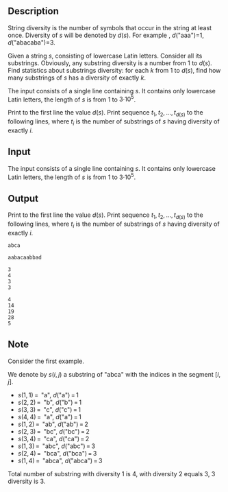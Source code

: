 ## Description

<div><p><span class="tex-font-style-it">String diversity</span> is the number of symbols that occur in the string at least once. Diversity of <span class="tex-span"><i>s</i></span> will be denoted by <span class="tex-span"><i>d</i>(<i>s</i>)</span>. For example , <span class="tex-span"><i>d</i></span>("<span class="tex-font-style-tt">aaa</span>")=1, <span class="tex-span"><i>d</i></span>("<span class="tex-font-style-tt">abacaba</span>")=3.</p><p>Given a string <span class="tex-span"><i>s</i></span>, consisting of lowercase Latin letters. Consider all its substrings. Obviously, any substring diversity is a number from 1 to <span class="tex-span"><i>d</i>(<i>s</i>)</span>. Find statistics about substrings diversity: for each <span class="tex-span"><i>k</i></span> from 1 to <span class="tex-span"><i>d</i>(<i>s</i>)</span>, find how many substrings of <span class="tex-span"><i>s</i></span> has a diversity of exactly <span class="tex-span"><i>k</i></span>.</p></div><div class="input-specification"><p>The input consists of a single line containing <span class="tex-span"><i>s</i></span>. It contains only lowercase Latin letters, the length of <span class="tex-span"><i>s</i></span> is from 1 to <span class="tex-span">3·10<sup class="upper-index">5</sup></span>.</p></div><div class="output-specification"><p>Print to the first line the value <span class="tex-span"><i>d</i>(<i>s</i>)</span>. Print sequence <span class="tex-span"><i>t</i><sub class="lower-index">1</sub>, <i>t</i><sub class="lower-index">2</sub>, ..., <i>t</i><sub class="lower-index"><i>d</i>(<i>s</i>)</sub></span> to the following lines, where <span class="tex-span"><i>t</i><sub class="lower-index"><i>i</i></sub></span> is the number of substrings of <span class="tex-span"><i>s</i></span> having diversity of exactly <span class="tex-span"><i>i</i></span>.</p></div>

## Input

<p>The input consists of a single line containing <span class="tex-span"><i>s</i></span>. It contains only lowercase Latin letters, the length of <span class="tex-span"><i>s</i></span> is from 1 to <span class="tex-span">3·10<sup class="upper-index">5</sup></span>.</p>

## Output

<p>Print to the first line the value <span class="tex-span"><i>d</i>(<i>s</i>)</span>. Print sequence <span class="tex-span"><i>t</i><sub class="lower-index">1</sub>, <i>t</i><sub class="lower-index">2</sub>, ..., <i>t</i><sub class="lower-index"><i>d</i>(<i>s</i>)</sub></span> to the following lines, where <span class="tex-span"><i>t</i><sub class="lower-index"><i>i</i></sub></span> is the number of substrings of <span class="tex-span"><i>s</i></span> having diversity of exactly <span class="tex-span"><i>i</i></span>.</p>





```input1
abca

```




```input2
aabacaabbad

```




```output1
3
4
3
3

```




```output2
4
14
19
28
5

```



## Note

<p>Consider the first example.</p><p>We denote by <span class="tex-span"><i>s</i>(<i>i</i>, <i>j</i>)</span> a substring of "<span class="tex-font-style-tt">abca</span>" with the indices in the segment <span class="tex-span">[<i>i</i>, <i>j</i>]</span>.</p><ul> <li> <span class="tex-span"><i>s</i>(1, 1) = </span> "<span class="tex-font-style-tt">a</span>", <span class="tex-span"><i>d</i>(</span>"<span class="tex-font-style-tt">a</span>"<span class="tex-span">) = 1</span> </li><li> <span class="tex-span"><i>s</i>(2, 2) = </span> "<span class="tex-font-style-tt">b</span>", <span class="tex-span"><i>d</i>(</span>"<span class="tex-font-style-tt">b</span>"<span class="tex-span">) = 1</span> </li><li> <span class="tex-span"><i>s</i>(3, 3) = </span> "<span class="tex-font-style-tt">c</span>", <span class="tex-span"><i>d</i>(</span>"<span class="tex-font-style-tt">c</span>"<span class="tex-span">) = 1</span> </li><li> <span class="tex-span"><i>s</i>(4, 4) = </span> "<span class="tex-font-style-tt">a</span>", <span class="tex-span"><i>d</i>(</span>"<span class="tex-font-style-tt">a</span>"<span class="tex-span">) = 1</span> </li><li> <span class="tex-span"><i>s</i>(1, 2) = </span> "<span class="tex-font-style-tt">ab</span>", <span class="tex-span"><i>d</i>(</span>"<span class="tex-font-style-tt">ab</span>"<span class="tex-span">) = 2</span> </li><li> <span class="tex-span"><i>s</i>(2, 3) = </span> "<span class="tex-font-style-tt">bc</span>", <span class="tex-span"><i>d</i>(</span>"<span class="tex-font-style-tt">bc</span>"<span class="tex-span">) = 2</span> </li><li> <span class="tex-span"><i>s</i>(3, 4) = </span> "<span class="tex-font-style-tt">ca</span>", <span class="tex-span"><i>d</i>(</span>"<span class="tex-font-style-tt">ca</span>"<span class="tex-span">) = 2</span> </li><li> <span class="tex-span"><i>s</i>(1, 3) = </span> "<span class="tex-font-style-tt">abc</span>", <span class="tex-span"><i>d</i>(</span>"<span class="tex-font-style-tt">abc</span>"<span class="tex-span">) = 3</span> </li><li> <span class="tex-span"><i>s</i>(2, 4) = </span> "<span class="tex-font-style-tt">bca</span>", <span class="tex-span"><i>d</i>(</span>"<span class="tex-font-style-tt">bca</span>"<span class="tex-span">) = 3</span> </li><li> <span class="tex-span"><i>s</i>(1, 4) = </span> "<span class="tex-font-style-tt">abca</span>", <span class="tex-span"><i>d</i>(</span>"<span class="tex-font-style-tt">abca</span>"<span class="tex-span">) = 3</span> </li></ul><p>Total number of substring with diversity 1 is 4, with diversity 2 equals 3, 3 diversity is 3.</p>
